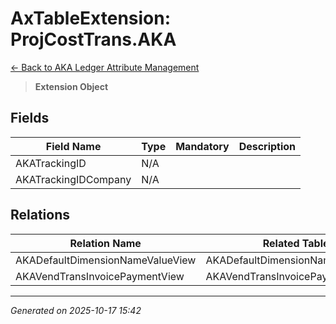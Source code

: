 # AxTableExtension: ProjCostTrans.AKA

[← Back to AKA Ledger Attribute Management](../README.md)

> **Extension Object**

## Fields

| Field Name | Type | Mandatory | Description |
|------------|------|-----------|-------------|
| AKATrackingID | N/A |  |  |
| AKATrackingIDCompany | N/A |  |  |

## Relations

| Relation Name | Related Table | Cardinality |
|---------------|---------------|-------------|
| AKADefaultDimensionNameValueView | AKADefaultDimensionNameValueView | ZeroMore |
| AKAVendTransInvoicePaymentView | AKAVendTransInvoicePaymentView | ZeroMore |

---

*Generated on 2025-10-17 15:42*
